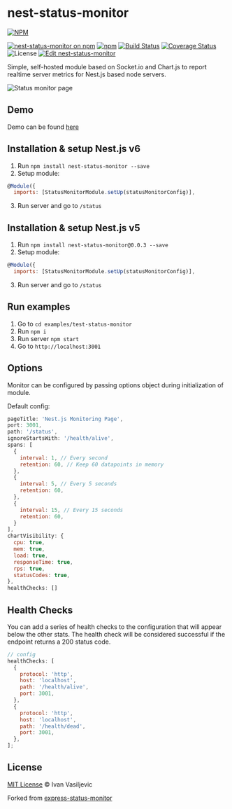 # nest-status-monitor

[![NPM](https://nodei.co/npm/nest-status-monitor.png?downloads=true&downloadRank=true&stars=true)](https://nodei.co/npm/nest-status-monitor/)

[![nest-status-monitor on npm](https://img.shields.io/npm/v/nest-status-monitor.svg)](https://www.npmjs.com/package/nest-status-monitor)
[![npm](https://img.shields.io/npm/dt/nest-status-monitor.svg)](https://img.shields.io/npm/dt/nest-status-monitor.svg)
[![Build Status](https://travis-ci.org/GenFirst/nest-status-monitor.svg?branch=master)](https://travis-ci.org/GenFirst/nest-status-monitor)
[![Coverage Status](https://coveralls.io/repos/github/GenFirst/nest-status-monitor/badge.svg?branch=master)](https://coveralls.io/github/GenFirst/nest-status-monitor?branch=master)
![License](https://img.shields.io/badge/license-MIT-blue.svg)
[![Edit nest-status-monitor](https://codesandbox.io/static/img/play-codesandbox.svg)](https://codesandbox.io/s/yw1lov19q9?autoresize=1&initialpath=%2Fstatus)

Simple, self-hosted module based on Socket.io and Chart.js to report realtime
server metrics for Nest.js based node servers.

![Status monitor page](https://i.imgur.com/AkZEPYG.gif 'Status monitor page')

## Demo

Demo can be found [here](https://nest-status-monitor.herokuapp.com/status)

## Installation & setup Nest.js v6

1. Run `npm install nest-status-monitor --save`
2. Setup module:

```javascript
@Module({
  imports: [StatusMonitorModule.setUp(statusMonitorConfig)],
```

3. Run server and go to `/status`

## Installation & setup Nest.js v5

1. Run `npm install nest-status-monitor@0.0.3 --save`
2. Setup module:

```javascript
@Module({
  imports: [StatusMonitorModule.setUp(statusMonitorConfig)],
```

3. Run server and go to `/status`

## Run examples

1. Go to `cd examples/test-status-monitor`
2. Run `npm i`
3. Run server `npm start`
4. Go to `http://localhost:3001`

## Options

Monitor can be configured by passing options object during initialization of
module.

Default config:

```javascript
pageTitle: 'Nest.js Monitoring Page',
port: 3001,
path: '/status',
ignoreStartsWith: '/health/alive',
spans: [
  {
    interval: 1, // Every second
    retention: 60, // Keep 60 datapoints in memory
  },
  {
    interval: 5, // Every 5 seconds
    retention: 60,
  },
  {
    interval: 15, // Every 15 seconds
    retention: 60,
  }
],
chartVisibility: {
  cpu: true,
  mem: true,
  load: true,
  responseTime: true,
  rps: true,
  statusCodes: true,
},
healthChecks: []
```

## Health Checks

You can add a series of health checks to the configuration that will appear
below the other stats. The health check will be considered successful if the
endpoint returns a 200 status code.

```javascript
// config
healthChecks: [
  {
    protocol: 'http',
    host: 'localhost',
    path: '/health/alive',
    port: 3001,
  },
  {
    protocol: 'http',
    host: 'localhost',
    path: '/health/dead',
    port: 3001,
  },
];
```

## License

[MIT License](https://opensource.org/licenses/MIT) © Ivan Vasiljevic

Forked from
[express-status-monitor](https://github.com/RafalWilinski/express-status-monitor)
